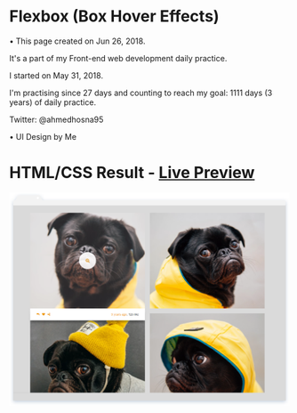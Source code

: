 # Flexbox (Box Hover Effects)

• This page created on Jun 26, 2018.

It's a part of my Front-end web development daily practice.

I started on May 31, 2018.

I'm practising since 27 days and counting to reach my goal: 1111 days (3 years) of daily practice.

Twitter: @ahmedhosna95

• UI Design by Me

# HTML/CSS Result - [Live Preview](https://cdn.rawgit.com/ahmedhosna95/Front-end-Daily-Practice/d79d3cdc/Day027/flexbox%20(Box%20Hover%20Effects)/index.html)

![](assets/img/frame-generic.png)
